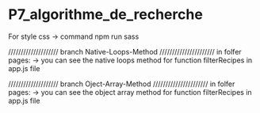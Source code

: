 # P7_algorithme_de_recherche


For style css -> command npm run sass


//////////////////// branch Native-Loops-Method //////////////////////
in folfer pages:
-> you can see the native loops method for function filterRecipes in app.js file


//////////////////// branch Oject-Array-Method //////////////////////
in folfer pages:
-> you can see the object array method for function filterRecipes in app.js file
